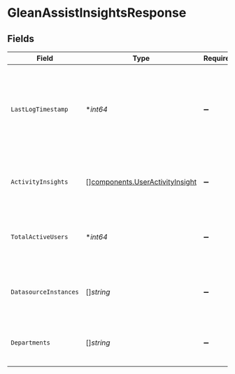 # GleanAssistInsightsResponse


## Fields

| Field                                                                                            | Type                                                                                             | Required                                                                                         | Description                                                                                      |
| ------------------------------------------------------------------------------------------------ | ------------------------------------------------------------------------------------------------ | ------------------------------------------------------------------------------------------------ | ------------------------------------------------------------------------------------------------ |
| `LastLogTimestamp`                                                                               | **int64*                                                                                         | :heavy_minus_sign:                                                                               | Unix timestamp of the last activity processed to make the response (in seconds since epoch UTC). |
| `ActivityInsights`                                                                               | [][components.UserActivityInsight](../../models/components/useractivityinsight.md)               | :heavy_minus_sign:                                                                               | Insights for all active users with respect to set of actions.                                    |
| `TotalActiveUsers`                                                                               | **int64*                                                                                         | :heavy_minus_sign:                                                                               | Total number of active users in the requested period.                                            |
| `DatasourceInstances`                                                                            | []*string*                                                                                       | :heavy_minus_sign:                                                                               | List of datasource instances for which glean assist is enabled.                                  |
| `Departments`                                                                                    | []*string*                                                                                       | :heavy_minus_sign:                                                                               | List of departments applicable for users tab.                                                    |